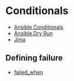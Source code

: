 # Conditionals

* [Ansible Conditionals](https://docs.ansible.com/ansible/2.9/user_guide/playbooks_conditionals.html)
* [Ansible Dry Run](https://docs.ansible.com/ansible/2.9/user_guide/playbooks_checkmode.html)
* [Jinja](https://jinja.palletsprojects.com/en/3.1.x/templates/#comparisons)

## Defining failure
* [failed_when](https://docs.ansible.com/ansible/latest/playbook_guide/playbooks_error_handling.html)
